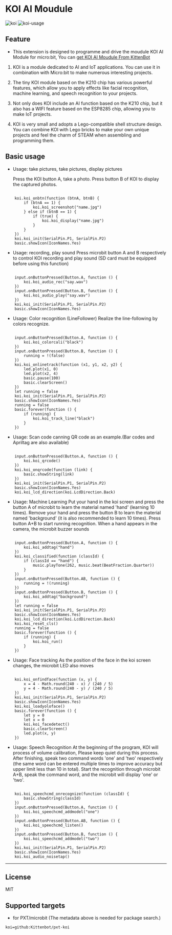 # KOI AI Moudule

![koi](koi.png)
![koi-usage](koi-usage1.png)

## Feature

* This extension is designed to programme and drive the moudule KOI AI Module for micro:bit, You can [get KOI AI Moudule From KittenBot](https://www.kittenbot.cc/collections/frontpage/products/kittenbot-koi-artificaial-intelligence-module)

1. KOI is a module dedicated to AI and IoT applications. You can use it in combination with Micro:bit to make numerous interesting projects.

2. The tiny KOI module based on the K210 chip has various powerful features, which allow you to apply effects like facial recognition, machine learning, and speech recognition to your projects.

3. Not only does KOI include an AI function based on the K210 chip, but it also has a WIFI feature based on the ESP8285 chip, allowing you to make IoT projects.

4. KOI is very small and adopts a Lego-compatible shell structure design. You can combine KOI with Lego bricks to make your own unique projects and feel the charm of STEAM when assembling and programming them.

## Basic usage

- Usage: take pictures, take pictures, display pictures

    Press the KOI button A, take a photo.
    Press button B of KOI to display the captured photos.

```blocks

    koi.koi_onbtn(function (btnA, btnB) {
        if (btnA == 1) {
            koi.koi_screenshot("name.jpg")
        } else if (btnB == 1) {
            if (true) {
                koi.koi_display("name.jpg")
            }
        }
    })
    koi.koi_init(SerialPin.P1, SerialPin.P2)
    basic.showIcon(IconNames.Yes)

```


- Usage: recording, play sound
    Press microbit button A and B respectively to control KOI recording and play sound
    (SD card must be equipped before using this function)

```blocks

    input.onButtonPressed(Button.A, function () {
        koi.koi_audio_rec("say.wav")
    })
    input.onButtonPressed(Button.B, function () {
        koi.koi_audio_play("say.wav")
    })
    koi.koi_init(SerialPin.P1, SerialPin.P2)
    basic.showIcon(IconNames.Yes)

```


- Usage: Color recognition (LineFollower)
    Realize the line-following by colors recognize.

```blocks

    input.onButtonPressed(Button.A, function () {
        koi.koi_colorcali("black")
    })
    input.onButtonPressed(Button.B, function () {
        running = !(false)
    })
    koi.koi_onlinetrack(function (x1, y1, x2, y2) {
        led.plot(x1, 0)
        led.plot(x2, 4)
        basic.pause(100)
        basic.clearScreen()
    })
    let running = false
    koi.koi_init(SerialPin.P1, SerialPin.P2)
    basic.showIcon(IconNames.Yes)
    running = false
    basic.forever(function () {
        if (running) {
            koi.koi_track_line("black")
        }
    })

```


- Usage: Scan code
    canning QR code as an example.(Bar codes and Apriltag are also available)

```blocks

    input.onButtonPressed(Button.A, function () {
        koi.koi_qrcode()
    })
    koi.koi_onqrcode(function (link) {
        basic.showString(link)
    })
    koi.koi_init(SerialPin.P1, SerialPin.P2)
    basic.showIcon(IconNames.Yes)
    koi.koi_lcd_direction(koi.LcdDirection.Back)

```


- Usage: Machine Learning
    Put your hand in the koi screen and press the button A of microbit to learn the material named 'hand' (learning 10 times). Remove your hand and press the button B to learn the material named 'background' (it is also recommended to learn 10 times). Press button A+B to start running recognition. When a hand appears in the camera, the microbit buzzer sounds

```blocks

    input.onButtonPressed(Button.A, function () {
        koi.koi_addtag("hand")
    })
    koi.koi_classified(function (classId) {
        if (classId == "hand") {
            music.playTone(262, music.beat(BeatFraction.Quarter))
        }
    })
    input.onButtonPressed(Button.AB, function () {
        running = !(running)
    })
    input.onButtonPressed(Button.B, function () {
        koi.koi_addtag("background")
    })
    let running = false
    koi.koi_init(SerialPin.P1, SerialPin.P2)
    basic.showIcon(IconNames.Yes)
    koi.koi_lcd_direction(koi.LcdDirection.Back)
    koi.koi_reset_cls()
    running = false
    basic.forever(function () {
        if (running) {
            koi.koi_run()
        }
    })

```


- Usage: Face tracking
    As the position of the face in the koi screen changes, the microbit LED also moves

```blocks

    koi.koi_onfindface(function (x, y) {
        x = 4 - Math.round(240 - x) / (240 / 5)
        y = 4 - Math.round(240 - y) / (240 / 5)
    })
    koi.koi_init(SerialPin.P1, SerialPin.P2)
    basic.showIcon(IconNames.Yes)
    koi.koi_loadyoloface()
    basic.forever(function () {
        let y = 0
        let x = 0
        koi.koi_facedetect()
        basic.clearScreen()
        led.plot(x, y)
    })

```


- Usage: Speech Recognition
    At the beginning of the program, KOI will process of volume calibration, Please keep quiet during this process. After finishing, speak two command words 'one' and 'two' respectively (the same word can be entered multiple times to improve accuracy but upper limit less than 10 in total).
    Start the recognition through microbit A+B, speak the command word, and the microbit will display 'one' or 'two'.

```blocks

    koi.koi_speechcmd_onrecognize(function (classId) {
        basic.showString(classId)
    })
    input.onButtonPressed(Button.A, function () {
        koi.koi_speechcmd_addmodel("one")
    })
    input.onButtonPressed(Button.AB, function () {
        koi.koi_speechcmd_listen()
    })
    input.onButtonPressed(Button.B, function () {
        koi.koi_speechcmd_addmodel("two")
    })
    koi.koi_init(SerialPin.P1, SerialPin.P2)
    basic.showIcon(IconNames.Yes)
    koi.koi_audio_noisetap()

```

----------

## License

MIT

## Supported targets

* for PXT/microbit
(The metadata above is needed for package search.)

```package
koi=github:Kittenbot/pxt-koi
```

